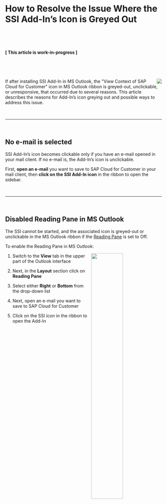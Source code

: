 # How to Resolve the Issue Where the SSI Add-In’s Icon is Greyed Out

&nbsp;

&nbsp;

**[ This article is work-in-progress ]**

&nbsp;

&nbsp;

<p> <img src="../../assets/images/icon-greyed-out/icon-greyed-out.png"  style="float: right;margin-left:2%;"/> If after installing SSI Add-In in MS Outlook, the "View Context of SAP Cloud for Customer" icon in MS Outlook ribbon is greyed-out, unclickable, or unresponsive, that occurred due to several reasons. This article describes the reasons for Add-In’s icon greying out and possible ways to address this issue.
</p>

&nbsp;

* * *

&nbsp;

## No e-mail is selected

SSI Add-In’s icon becomes clickable only if you have an e-mail opened in your mail client. If no e-mail is, the Add-In’s icon is unclickable.

First, **open an e-mail** you want to save to SAP Cloud for Customer in your mail client, then **click on the SSI Add-In icon** in the ribbon to open the sidebar.

&nbsp;

* * *

&nbsp;

## Disabled Reading Pane in MS Outlook

The SSI cannot be started, and the associated icon is greyed-out or unclickable in the MS Outlook ribbon if the [Reading Pane](https://support.microsoft.com/en-us/office/use-and-configure-the-reading-pane-to-preview-messages-2fd687ed-7fc4-4ae3-8eab-9f9b8c6d53f0#:~:text=To%20turn%20on%20or%20move,then%20select%20Right%20or%20Bottom.) is set to Off.

To enable the Reading Pane in MS Outlook:

<p><img src= "..\..\assets\images\icon-greyed-out\reading-pane.png" style="width:45%;float:right;margin-left:2%;"/>
</p>

1. Switch to the **View** tab in the upper part of the Outlook interface

2. Next, in the **Layout** section click on **Reading Pane**

3. Select either **Right** or **Bottom** from the drop-down list

4. Next, open an e-mail you want to save to SAP Cloud for Customer

5. Click on the SSI icon in the ribbon to open the Add-In

<!-- -->

&nbsp;

&nbsp;